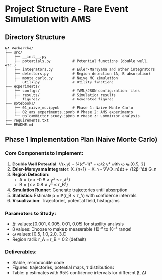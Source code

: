 # Project Structure - Rare Event Simulation with AMS

## Directory Structure
```
EA_Recherche/
├── src/
│   ├── __init__.py
│   ├── potentials.py          # Potential functions (double well, etc.)
│   ├── integrators.py         # Euler-Maruyama and other integrators
│   ├── detectors.py           # Region detection (A, B absorption)
│   ├── monte_carlo.py         # Naive MC simulation
│   └── utils.py               # Utility functions
├── experiments/
│   ├── configs/               # YAML/JSON configuration files
│   ├── results/               # Simulation results
│   └── figures/               # Generated figures
├── notebooks/
│   ├── 01_naive_mc.ipynb      # Phase 1: Naive Monte Carlo
│   ├── 02_ams_experiments.ipynb # Phase 2: AMS experiments
│   └── 03_committor_study.ipynb # Phase 3: Committor analysis
├── requirements.txt
└── README.md
```

## Phase 1 Implementation Plan (Naive Monte Carlo)
### Core Components to Implement:
1. **Double Well Potential**: V(x,y) = ¼(x²-1)² + ω/2 y² with ω ∈ [0.5, 3]
2. **Euler-Maruyama Integrator**: X_{n+1} = X_n - ∇V(X_n)Δt + √(2β⁻¹Δt) G_n
3. **Region Detection**: 
   - A = {x < -0.8 ∧ y² ≤ r_A²}
   - B = {x > 0.8 ∧ y² ≤ r_B²}
4. **Simulation Runner**: Generate trajectories until absorption
5. **Statistics**: Estimate p = ℙ(τ_B < τ_A) with confidence intervals
6. **Visualization**: Trajectories, potential field, histograms

### Parameters to Study:
- Δt values: [0.001, 0.005, 0.01, 0.05] for stability analysis
- β values: Choose to make p measurable (10⁻² to 10⁻³ range)
- ω values: [0.5, 1.0, 2.0, 3.0]
- Region radii: r_A = r_B = 0.2 (default)

### Deliverables:
- Stable, reproducible code
- Figures: trajectories, potential maps, τ distributions
- Table: p estimates with 95% confidence intervals for different β, Δt
